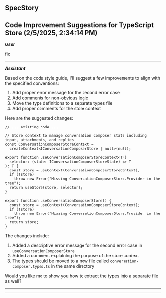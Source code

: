 ## SpecStory

## Code Improvement Suggestions for TypeScript Store (2/5/2025, 2:34:14 PM)

_**User**_

fix

---

_**Assistant**_

Based on the code style guide, I'll suggest a few improvements to align with the specified conventions:

1. Add proper error message for the second error case
2. Add comments for non-obvious logic
3. Move the type definitions to a separate types file
4. Add proper comments for the store context

Here are the suggested changes:

```typescript:features/conversation/conversation-composer/conversation-composer.store-context.tsx
// ... existing code ...

// Store context to manage conversation composer state including input, attachments, and replies
const ConversationComposerStoreContext =
  createContext<IConversationComposerStore | null>(null);

export function useConversationComposerStoreContext<T>(
  selector: (state: IConversationComposerStoreState) => T
): T {
  const store = useContext(ConversationComposerStoreContext);
  if (!store)
    throw new Error("Missing ConversationComposerStore.Provider in the tree");
  return useStore(store, selector);
}

export function useConversationComposerStore() {
  const store = useContext(ConversationComposerStoreContext);
  if (!store) 
    throw new Error("Missing ConversationComposerStore.Provider in the tree");
  return store;
}
```

The changes include:

1. Added a descriptive error message for the second error case in `useConversationComposerStore`
2. Added a comment explaining the purpose of the store context
3. The types should be moved to a new file called `conversation-composer.types.ts` in the same directory

Would you like me to show you how to extract the types into a separate file as well?

---



---

